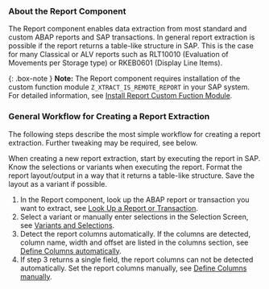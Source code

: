 
### About the Report Component

The Report component enables data extraction from most standard and custom ABAP reports and SAP transactions. 
In general report extraction is possible if the report returns a table-like structure in SAP. 
This is the case for many Classical or ALV reports such as RLT10010 (Evaluation of Movements per Storage type) or RKEB0601 (Display Line Items). 

{: .box-note }
**Note:** The Report component requires installation of the custom function module `Z_XTRACT_IS_REMOTE_REPORT` in your SAP system. For detailed information, see [Install Report Custom Fuction Module](./sap-customizing/install-report-custom-function-module).

### General Workflow for Creating a Report Extraction

The following steps describe the most simple workflow for creating a report extraction. Further tweaking may be required, see below. <br>

When creating a new report extraction, start by executing the report in SAP. Know the selections or variants when executing the report. 
Format the report layout/output in a way that it returns a table-like structure. Save the layout as a variant if possible.

1. In the Report component, look up the ABAP report or transaction you want to extract, see [Look Up a Report or Transaction](./abap-reports/report-extraction-define#look-up-a-report-or-transaction).
2. Select a variant or manually enter selections in the Selection Screen, see [Variants and Selections](./abap-reports/variants-and-selections).
3. Detect the report columns automatically. If the columns are detected, column name, width and offset are listed in the columns section, see [Define Columns automatically](./abap-reports/report-columns-define#define-columns-automatically).
4. If step 3 returns a single field, the report columns can not be detected automatically. Set the report columns manually, see [Define Columns manually](./abap-reports/report-columns-define#define-columns-manually).

